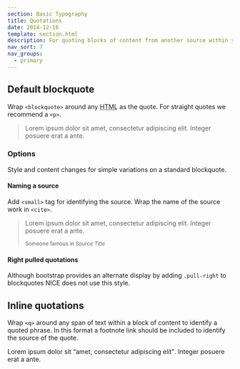 ```yaml
---
section: Basic Typography
title: Quotations
date: 2014-12-16
template: section.html
description: For quoting blocks of content from another source within your document
nav_sort: 7
nav_groups:
  - primary
---
```


## Default blockquote

Wrap <code>&lt;blockquote&gt;</code> around any <abbr title="HyperText Markup Language">HTML</abbr> as the quote. For straight quotes we recommend a <code>&lt;p&gt;</code>.

<div class="guide-example">
<blockquote>
<p>Lorem ipsum dolor sit amet, consectetur adipiscing elit. Integer posuere erat a ante.</p>
</blockquote>
</div>

### Options

Style and content changes for simple variations on a standard blockquote.

#### Naming a source

Add <code>&lt;small&gt;</code> tag for identifying the source. Wrap the name of the source work in <code>&lt;cite&gt;</code>.

<div class="guide-example">
<blockquote>
<p>Lorem ipsum dolor sit amet, consectetur adipiscing elit. Integer posuere erat a ante.</p>
<small>Someone famous in <cite title="Source Title">Source Title</cite></small>
</blockquote>
</div>

<div class="alert alert-block alert-info">
<h4>Right pulled quotations</h4>

<p>Although bootstrap provides an alternate display by adding <code>.pull-right</code> to blockquotes NICE does not use this style.</p>
</div>


## Inline quotations

Wrap <code>&lt;q&gt;</code> around any span of text within a block of content to identify a quoted phrase. In this format a footnote link should be included to identify the source of the quote.

<div class="guide-example">
<p>Lorem ipsum dolor sit <q cite="An unknown source">amet, consectetur adipiscing elit</q>. Integer posuere erat a ante.</p>
</div>
